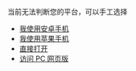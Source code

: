 当前无法判断您的平台，可以手工选择

- [我使用安卓手机](/android/)
- [我使用苹果手机](/ios/)
- [直接打开](https://mymonitor.xyz/kwm-mobile/)
- [访问 PC 网页版](https://mymonitor.xyz/kwm/)


<script>
    export default {
        mounted() {
            // 判断是什么平台
            let u = navigator.userAgent;
            let isAndroid = u.indexOf('Android') > -1 || u.indexOf('Adr') > -1  //android终端
            let isiOS = !!u.match(/\(i[^;]+;( U;)? CPU.+Mac OS X/)              //ios终端

            if (isiOS) {
                this.$router.push('/ios/')
            } else if (isAndroid) {
                this.$router.push('/android/')
            } else {
                // PC or Other
            }
        },
    }
</script>

